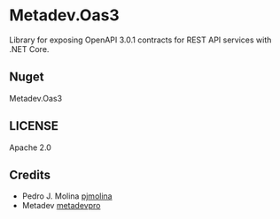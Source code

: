 ﻿# Metadev.Oas3

Library for exposing OpenAPI 3.0.1 contracts for REST API services with .NET Core.

## Nuget

Metadev.Oas3

## LICENSE
Apache 2.0

## Credits

- Pedro J. Molina [pjmolina](https://github.com/pjmolina)
- Metadev [metadevpro](https://github.com/metadevpro)


